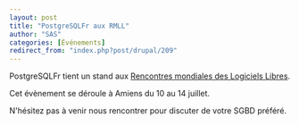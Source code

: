 ```yaml
---
layout: post
title: "PostgreSQLFr aux RMLL"
author: "SAS"
categories: [Événements]
redirect_from: "index.php?post/drupal/209"
---
```





<!--more-->


<p>PostgreSQLFr tient un stand aux <a href="http://www.rmll.info/">Rencontres mondiales des Logiciels Libres</a>.</p>

<p>Cet évènement se déroule à Amiens du 10 au 14 juillet.</p>

<p>N'hésitez pas à venir nous rencontrer pour discuter de votre SGBD préféré.</p>